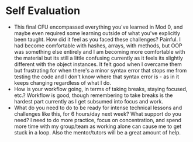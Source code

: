 # Self Evaluation

- This final CFU encompassed everything you've learned in Mod 0, and maybe even required some learning outside of what you've explicitly been taught. How did it feel as you faced these challenges?
Painful. I had become comfortable with hashes, arrays, with methods, but OOP was something else entirely and I am becoming more comfortable with the material but its still a little confusing currently as it feels its slightly different with the object instances. It felt good when I overcame them but frustrating for when there's a minor syntax error that stops me from testing the code and I don't know where that syntax error is - as in it keeps changing regardless of what I do.
- How is your workflow going, in terms of taking breaks, staying focused, etc.?
Workflow is good, though remembering to take breaks is the hardest part currently as I get subsumed into focus and work.
- What do you need to do to be ready for intense technical lessons and challenges like this, for 6 hours/day next week? What support do you need?
I need to do more practice, focus on concentration, and spend more time with my group/team as working alone can cause me to get stuck in a loop. Also the mentor/tutors will be a great amount of help.
